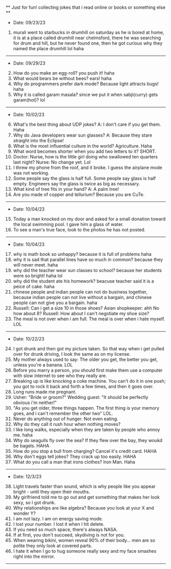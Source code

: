 ** Just for fun! collecting jokes that i read online or books or something else **
- Date: 09/23/23
1. murali went to starbucks in drumhill on saturday as he is bored at home, it is at a place called drumhill near chelmsford,
   there he was searching for drum and hill, but he never found one, then he got curious why they named the place drumhill lol haha 

---

- Date: 09/29/23
2. How do you make an egg-roll? you push it! haha
3. What would bears be without bees? ears! haha
4. Why do programmers prefer dark mode? Because light attracts bugs! haha
5. Why it is called garam masala? since we put it when sabji(curry) gets garam(hot)? lol

---

- Date: 10/02/23
6. What's the best thing about UDP jokes? A: I don't care if you get them. Haha
7. Why do Java developers wear sun glasses? A: Because they stare straight into the Eclipse!
8. What is the most influential culture in the world? Agriculture. Haha
9. What word becomes shorter when you add two letters to it? SHORT.
10. Doctor: Nurse, how is the little girl doing who swallowed ten quarters last night?
    Nurse: No change yet. Lol
11. I threw my phone from the roof, and it broke. I guess the airplane mode was not working.
12. Some people say the glass is half full. Some people say glass is half empty. Engineers say the glass is twice as big as necessary.
13. What kind of tree fits in your hand? A: A palm tree!
14. Are you made of copper and tellurium? Because you are CuTe.

---

- Date: 10/04/23
15. Today a man knocked on my door and asked for a small donation toward the local swimming pool. I gave him a glass of water. 
16. To see a man's true face, look to the photos he has not posted.

---

- Date: 10/04/23
17. why is math book so unhappy? because it is full of problems haha 
18. why it is sad that parallel lines have so much in common? because they will never meet. haha 
19. why did the teacher wear sun classes to school? because her students were so bright! haha lol 
20. why did the student ate his homework? beacuse teacher said it is a peice of cake. haha
21. chinese people and indian people can not do business together, because indian people can not live without a bargain, and chinese people can not give you a bargain. haha 
22. Russell: Can i get a size 10 in those shoes? Asian shopkeeper: ahh No how about 8? Russell: How about I can't negotiate my shoe size?
23. The meal is not over when i am full. The meal is over when i hate myself. LOL

---

- Date: 10/22/23
24. I got drunk and then got my picture taken. So that way when i get pulled over for drunk driving, I look the same as on my license.
25. My mother always used to say: The older you get, the better you get, unless you're a banana. LOL  
26. Before you marry a person, you should first make them use a computer with slow internet to see who they really are.
27. Breaking up is like knocking a coke machine. You can't do it in one push; you got to rock it back and forth a few times, and then it goes over.
28. Long runs made me pregnant.
29. Usher: "Bride or groom?"
    Wedding guest: "It should be perfectly obvious i'm neither!"
30. "As you get older, three things happen. The first thing is your memory goes, and i can't remember the other two" LOL.
31. Never do anything out of hunger. Not even eating.
32. Why do they call it rush hour when nothing moves?
33. I like long walks, especially when they are taken by people who annoy me. haha
34. Why do seagulls fly over the sea? If they flew over the bay, they woukd be bagels. HAHA
35. How do you stop a bull from charging? Cancel it's credit card. HAHA
36. Why don't eggs tell jokes? They crack up too easily. HAHA
37. What do you call a man that irons clothes? Iron Man. Haha

---

- Date: 12/3/23

38. Light travels faster than sound, which is why people like you appear bright - until they open their mouths.
39. My girlfriend told me to go out and get something that makes her look sexy, so I got drunk. 
40. Why relationships are like algebra? Because you look at your X and wonder Y? 
41. I am not lazy. I am on energy saving mode.
42. I lost your number. I lost it when I hit delete.
43. If you need so much space, there's always NASA.
44. If at first, you don't succeed, skydiving is not for you.
45. When wearing bikini, women reveal 90% of their body... men are so polite they only look at covered parts.
46. I hate it when I go to hug someone really sexy and my face smashes right into the mirror.

---
